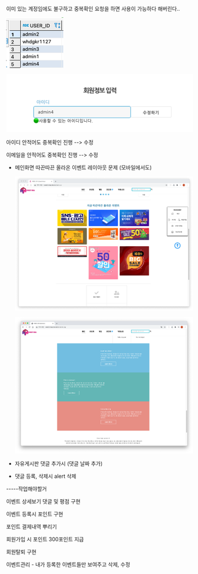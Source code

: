 

이미 있는 계정임에도 불구하고 중복확인 요청을 하면
사용이 가능하다 해버린다..

![2.png](테스트서버/2.png)

![2-2.png](테스트서버/2-2.png)





아이디 안적어도 중복확인 진행  --> 수정 

이메일을 안적어도 중복확인 진행 --> 수정



- 메인화면 따끈따끈 올라온 이벤트 레이아웃 문제 (모바일에서도)

  ![1.png](테스트서버/1.png)

  ![1-1.png](테스트서버/1-1.png)

- 자유게시판 댓글 추가시 (댓글 날짜 추가) 

- 댓글 등록, 삭제시 alert 삭제







-----작업해야할거

이벤트 상세보기 댓글 및 평점 구현

이벤트 등록시 포인트 구현


포인트 결제내역 뿌리기

회원가입 시 포인트 300포인트 지급 

회원탈퇴 구현 



이벤트관리 - 내가 등록한 이벤트들만 보여주고 삭제, 수정 

